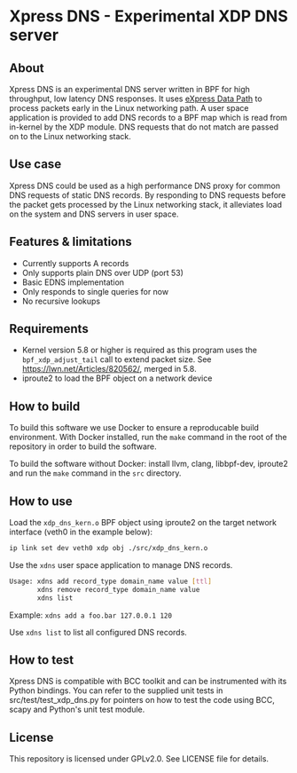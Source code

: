 # Xpress DNS - Experimental XDP DNS server

## About
Xpress DNS is an experimental DNS server written in BPF for high throughput, low latency DNS responses.
It uses [eXpress Data Path](https://en.wikipedia.org/wiki/Express_Data_Path) to process packets early in the Linux networking path.
A user space application is provided to add DNS records to a BPF map which is read from in-kernel by the XDP module.
DNS requests that do not match are passed on to the Linux networking stack. 

## Use case
Xpress DNS could be used as a high performance DNS proxy for common DNS requests of static DNS records.
By responding to DNS requests before the packet gets processed by the Linux networking stack, it alleviates load on the system and DNS servers in user space.

## Features & limitations
* Currently supports A records
* Only supports plain DNS over UDP (port 53)
* Basic EDNS implementation
* Only responds to single queries for now
* No recursive lookups

## Requirements
* Kernel version 5.8 or higher is required as this program uses the `bpf_xdp_adjust_tail` call to extend packet size. See https://lwn.net/Articles/820562/, merged in 5.8.
* iproute2 to load the BPF object on a network device

## How to build
To build this software we use Docker to ensure a reproducable build environment.
With Docker installed, run the `make` command in the root of the repository in order to build the software.

To build the software without Docker: install llvm, clang, libbpf-dev, iproute2 and run the `make` command in the `src` directory.

## How to use
Load the `xdp_dns_kern.o` BPF object using iproute2 on the target network interface (veth0 in the example below):
```bash
ip link set dev veth0 xdp obj ./src/xdp_dns_kern.o
```

Use the `xdns` user space application to manage DNS records.
```bash
Usage: xdns add record_type domain_name value [ttl]
       xdns remove record_type domain_name value
       xdns list
```
Example: ```xdns add a foo.bar 127.0.0.1 120```

Use `xdns list` to list all configured DNS records.

## How to test
Xpress DNS is compatible with BCC toolkit and can be instrumented with its Python bindings.
You can refer to the supplied unit tests in src/test/test_xdp_dns.py for pointers on how to test the code using BCC, scapy and Python's unit test module.

## License
This repository is licensed under GPLv2.0. 
See LICENSE file for details.
